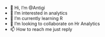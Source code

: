 - 👋 Hi, I’m @Antigi
- 👀 I’m interested in analytics
- 🌱 I’m currently learning R
- 💞️ I’m looking to collaborate on Hr Analytics
- 📫 How to reach me just reply

<!---
Antigi/Antigi is a ✨ special ✨ repository because its `README.md` (this file) appears on your GitHub profile.
You can click the Preview link to take a look at your changes.
--->
